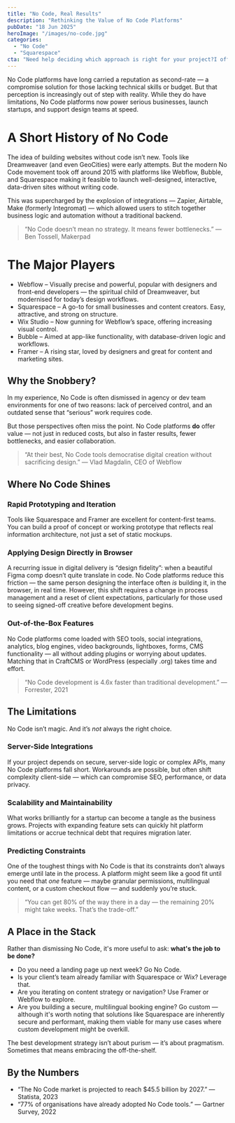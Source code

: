 ```yaml
---
title: "No Code, Real Results"
description: "Rethinking the Value of No Code Platforms"
pubDate: "18 Jun 2025"
heroImage: "/images/no-code.jpg"
categories:   
  - "No Code" 
  - "Squarespace"
cta: "Need help deciding which approach is right for your project?I offer consultancy for teams and individuals looking to reduce delivery risk and find the right fit — whether that’s No Code, low code, or fully custom builds."
---
```

No Code platforms have long carried a reputation as second-rate — a compromise solution for those lacking technical skills or budget. But that perception is increasingly out of step with reality. While they do have limitations, No Code platforms now power serious businesses, launch startups, and support design teams at speed.

# A Short History of No Code

The idea of building websites without code isn’t new. Tools like Dreamweaver (and even GeoCities) were early attempts. But the modern No Code movement took off around 2015 with platforms like Webflow, Bubble, and Squarespace making it feasible to launch well-designed, interactive, data-driven sites without writing code.

This was supercharged by the explosion of integrations — Zapier, Airtable, Make (formerly Integromat) — which allowed users to stitch together business logic and automation without a traditional backend.

> “No Code doesn’t mean no strategy. It means fewer bottlenecks.” — Ben Tossell, Makerpad

# The Major Players

* Webflow – Visually precise and powerful, popular with designers and front-end developers — the spiritual child of Dreamweaver, but modernised for today’s design workflows.
* Squarespace – A go-to for small businesses and content creators. Easy, attractive, and strong on structure.
* Wix Studio – Now gunning for Webflow’s space, offering increasing visual control.
* Bubble – Aimed at app-like functionality, with database-driven logic and workflows.
* Framer – A rising star, loved by designers and great for content and marketing sites.

## Why the Snobbery?

In my experience, No Code is often dismissed in agency or dev team environments for one of two reasons: lack of perceived control, and an outdated sense that “serious” work requires code.

But those perspectives often miss the point. No Code platforms **do** offer value — not just in reduced costs, but also in faster results, fewer bottlenecks, and easier collaboration.

> “At their best, No Code tools democratise digital creation without sacrificing design.” — Vlad Magdalin, CEO of Webflow

## Where No Code Shines

### Rapid Prototyping and Iteration

Tools like Squarespace and Framer are excellent for content-first teams. You can build a proof of concept or working prototype that reflects real information architecture, not just a set of static mockups.

### Applying Design Directly in Browser

A recurring issue in digital delivery is “design fidelity”: when a beautiful Figma comp doesn’t quite translate in code. No Code platforms reduce this friction — the same person designing the interface often *is* building it, in the browser, in real time. However, this shift requires a change in process management and a reset of client expectations, particularly for those used to seeing signed-off creative before development begins.

### Out-of-the-Box Features

No Code platforms come loaded with SEO tools, social integrations, analytics, blog engines, video backgrounds, lightboxes, forms, CMS functionality — all without adding plugins or worrying about updates. Matching that in CraftCMS or WordPress (especially .org) takes time and effort.

> “No Code development is 4.6x faster than traditional development.” — Forrester, 2021

## The Limitations

No Code isn’t magic. And it’s *not* always the right choice.

### Server-Side Integrations

If your project depends on secure, server-side logic or complex APIs, many No Code platforms fall short. Workarounds are possible, but often shift complexity client-side — which can compromise SEO, performance, or data privacy.

### Scalability and Maintainability

What works brilliantly for a startup can become a tangle as the business grows. Projects with expanding feature sets can quickly hit platform limitations or accrue technical debt that requires migration later.

### Predicting Constraints

One of the toughest things with No Code is that its constraints don’t always emerge until late in the process. A platform might seem like a good fit until you need that *one* feature — maybe granular permissions, multilingual content, or a custom checkout flow — and suddenly you’re stuck.

> “You can get 80% of the way there in a day — the remaining 20% might take weeks. That’s the trade-off.” 

## A Place in the Stack

Rather than dismissing No Code, it's more useful to ask: **what's the job to be done?**

* Do you need a landing page up next week? Go No Code.
* Is your client’s team already familiar with Squarespace or Wix? Leverage that.
* Are you iterating on content strategy or navigation? Use Framer or Webflow to explore.
* Are you building a secure, multilingual booking engine? Go custom — although it's worth noting that solutions like Squarespace are inherently secure and performant, making them viable for many use cases where custom development might be overkill.

The best development strategy isn’t about purism — it’s about pragmatism. Sometimes that means embracing the off-the-shelf.

## By the Numbers

* “The No Code market is projected to reach \$45.5 billion by 2027.” — Statista, 2023
* “77% of organisations have already adopted No Code tools.” — Gartner Survey, 2022
